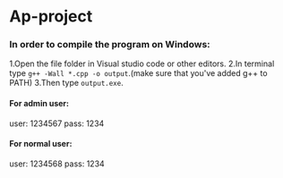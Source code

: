 # Ap-project
<h3>In order to compile the program on Windows:</h3>  
  1.Open the file folder in Visual studio code or other editors.  
  2.In terminal type <code>g++ -Wall *.cpp -o output</code>.(make sure that you've added g++ to PATH)  
  3.Then type <code>output.exe</code>.  
  
<h4>For admin user:</h4>  
  user: 1234567  
  pass: 1234
  
<h4>For normal user:</h4>  
  user: 1234568  
  pass: 1234  
